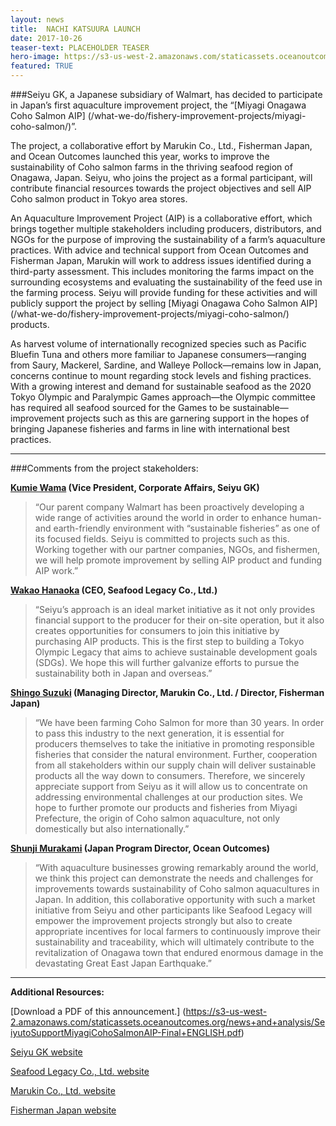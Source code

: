 ```yaml
---
layout: news
title:  NACHI KATSUURA LAUNCH
date: 2017-10-26
teaser-text: PLACEHOLDER TEASER
hero-image: https://s3-us-west-2.amazonaws.com/staticassets.oceanoutcomes.org/news+and+analysis/hero+images/nachi-katsuura-fip-launch-hero.jpg
featured: TRUE
---
```

###Seiyu GK, a Japanese subsidiary of Walmart, has decided to participate in Japan’s first aquaculture improvement project, the “[Miyagi Onagawa Coho Salmon AIP] (/what-we-do/fishery-improvement-projects/miyagi-coho-salmon/)”. 

The project, a collaborative effort by Marukin Co., Ltd., Fisherman Japan, and Ocean Outcomes launched this year, works to improve the sustainability of Coho salmon farms in the thriving seafood region of Onagawa, Japan. Seiyu, who joins the project as a formal participant, will contribute financial resources towards the project objectives and sell AIP Coho salmon product in Tokyo area stores. 

An Aquaculture Improvement Project (AIP) is a collaborative effort, which brings together multiple stakeholders including producers, distributors, and NGOs for the purpose of improving the sustainability of a farm’s aquaculture practices. With advice and technical support from Ocean Outcomes and Fisherman Japan, Marukin will work to address issues identified during a third-party assessment. This includes monitoring the farms impact on the surrounding ecosystems and evaluating the sustainability of the feed use in the farming process. Seiyu will provide funding for these activities and will publicly support the project by selling [Miyagi Onagawa Coho Salmon AIP] (/what-we-do/fishery-improvement-projects/miyagi-coho-salmon/) products.

As harvest volume of internationally recognized species such as Pacific Bluefin Tuna and others more familiar to Japanese consumers—ranging from Saury, Mackerel, Sardine, and Walleye Pollock—remains low in Japan, concerns continue to mount regarding stock levels and fishing practices. With a growing interest and demand for sustainable seafood as the 2020 Tokyo Olympic and Paralympic Games approach—the Olympic committee has required all seafood sourced for the Games to be sustainable—improvement projects such as this are garnering support in the hopes of bringing Japanese fisheries and farms in line with international best practices.

----

###Comments from the project stakeholders:

**<a href="mailto:megumi_hayakawa@walmart.com">Kumie Wama</a> (Vice President, Corporate Affairs, Seiyu GK)** 
> “Our parent company Walmart has been proactively developing a wide range of activities around the world in order to enhance human- and earth-friendly environment with “sustainable fisheries” as one of its focused fields. Seiyu is committed to projects such as this. Working together with our partner companies, NGOs, and fishermen, we will help promote improvement by selling AIP product and funding AIP work.”

**<a href="mailto:wakao.hanaoka@seafoodlegacy.com">Wakao Hanaoka</a> (CEO, Seafood Legacy Co., Ltd.)**
> “Seiyu’s approach is an ideal market initiative as it not only provides financial support to the producer for their on-site operation, but it also creates opportunities for consumers to join this initiative by purchasing AIP products. This is the first step to building a Tokyo Olympic Legacy that aims to achieve sustainable development goals (SDGs). We hope this will further galvanize efforts to pursue the sustainability both in Japan and overseas.”

**<a href="mailto:shingo1987_2006@yahoo.co.jp">Shingo Suzuki</a> (Managing Director, Marukin Co., Ltd. / Director, Fisherman Japan)**
> “We have been farming Coho Salmon for more than 30 years. In order to pass this industry to the next generation, it is essential for producers themselves to take the initiative in promoting responsible fisheries that consider the natural environment. Further, cooperation from all stakeholders within our supply chain will deliver sustainable products all the way down to consumers. Therefore, we sincerely appreciate support from Seiyu as it will allow us to concentrate on addressing environmental challenges at our production sites. We hope to further promote our products and fisheries from Miyagi Prefecture, the origin of Coho salmon aquaculture, not only domestically but also internationally.” 

**<a href="mailto:shunji@oceanoutcomes.org">Shunji Murakami</a> (Japan Program Director, Ocean Outcomes)**
> “With aquaculture businesses growing remarkably around the world, we think this project can demonstrate the needs and challenges for improvements towards sustainability of Coho salmon aquacultures in Japan. In addition, this collaborative opportunity with such a market initiative from Seiyu and other participants like Seafood Legacy will empower the improvement projects strongly but also to create appropriate incentives for local farmers to continuously improve their sustainability and traceability, which will ultimately contribute to the revitalization of Onagawa town that endured enormous damage in the devastating Great East Japan Earthquake.”

----

**Additional Resources:**

[Download a PDF of this announcement.] (https://s3-us-west-2.amazonaws.com/staticassets.oceanoutcomes.org/news+and+analysis/SeiyutoSupportMiyagiCohoSalmonAIP-Final+ENGLISH.pdf)

<a href="http://www.seiyu.co.jp" target="_blank">Seiyu GK website</a>

<a href="http://www.seafoodlegacy.com/ja/" target="_blank">Seafood Legacy Co., Ltd. website</a>

<a href="http://www.kaki-marukin.com/" target="_blank">Marukin Co., Ltd. website</a>

<a href="http://www.fishermanjapan.com/" target="_blank">Fisherman Japan website</a>
